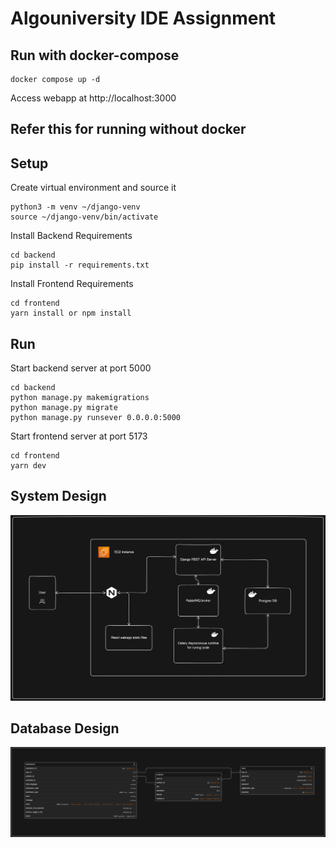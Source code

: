 # Algouniversity IDE Assignment

## Run with docker-compose
```
docker compose up -d
```
Access webapp at http://localhost:3000


## Refer this for running without docker
## Setup

Create virtual environment and source it

```
python3 -m venv ~/django-venv
source ~/django-venv/bin/activate
```
Install Backend Requirements

```
cd backend
pip install -r requirements.txt
```

Install Frontend Requirements

```
cd frontend
yarn install or npm install
```

## Run

Start backend server at port 5000

```
cd backend
python manage.py makemigrations
python manage.py migrate
python manage.py runsever 0.0.0.0:5000

```

Start frontend server at port 5173

```
cd frontend
yarn dev
```

## System Design
![System Design](./images/system-design.png)

## Database Design
![Database Design](./images/db-design.png)
